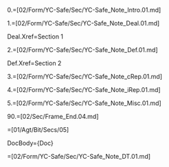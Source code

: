 0.=[02/Form/YC-Safe/Sec/YC-Safe_Note_Intro.01.md]

1.=[02/Form/YC-Safe/Sec/YC-Safe_Note_Deal.01.md]

Deal.Xref=Section 1

2.=[02/Form/YC-Safe/Sec/YC-Safe_Note_Def.01.md]

Def.Xref=Section 2

3.=[02/Form/YC-Safe/Sec/YC-Safe_Note_cRep.01.md]

4.=[02/Form/YC-Safe/Sec/YC-Safe_Note_iRep.01.md]

5.=[02/Form/YC-Safe/Sec/YC-Safe_Note_Misc.01.md]

90.=[02/Sec/Frame_End.04.md]
  
=[01/Agt/Bit/Secs/05]

DocBody={Doc}

=[02/Form/YC-Safe/Sec/YC-Safe_Note_DT.01.md]